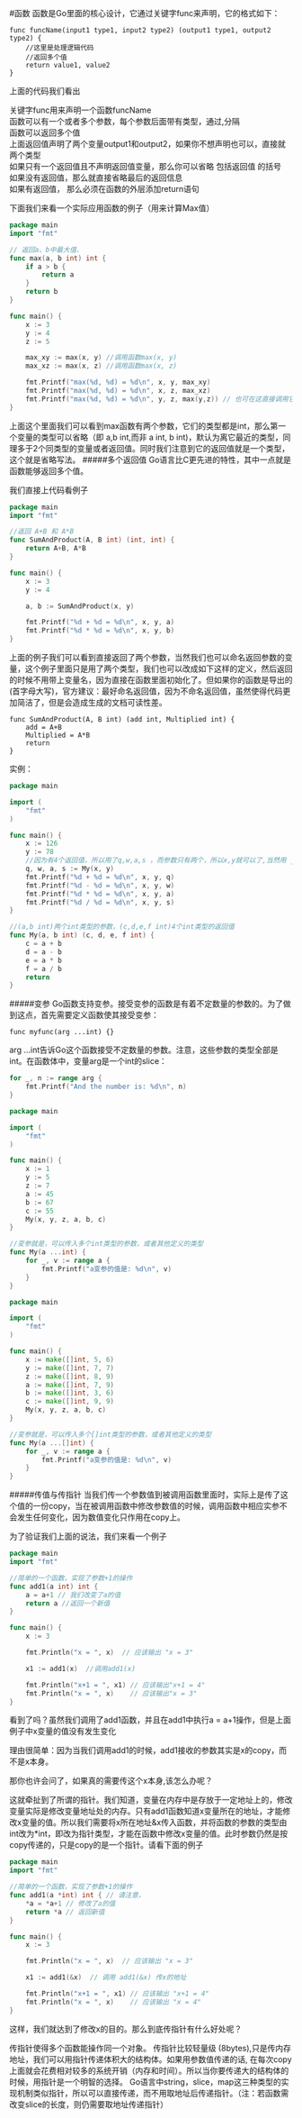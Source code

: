#函数
函数是Go里面的核心设计，它通过关键字func来声明，它的格式如下：
```text
func funcName(input1 type1, input2 type2) (output1 type1, output2 type2) {
    //这里是处理逻辑代码
    //返回多个值
    return value1, value2
}
```
上面的代码我们看出

关键字func用来声明一个函数funcName				
函数可以有一个或者多个参数，每个参数后面带有类型，通过,分隔				
函数可以返回多个值				
上面返回值声明了两个变量output1和output2，如果你不想声明也可以，直接就两个类型				
如果只有一个返回值且不声明返回值变量，那么你可以省略 包括返回值 的括号				
如果没有返回值，那么就直接省略最后的返回信息				
如果有返回值， 那么必须在函数的外层添加return语句				

下面我们来看一个实际应用函数的例子（用来计算Max值）
```go
package main
import "fmt"

// 返回a、b中最大值.
func max(a, b int) int {
    if a > b {
        return a
    }
    return b
}

func main() {
    x := 3
    y := 4
    z := 5

    max_xy := max(x, y) //调用函数max(x, y)
    max_xz := max(x, z) //调用函数max(x, z)

    fmt.Printf("max(%d, %d) = %d\n", x, y, max_xy)
    fmt.Printf("max(%d, %d) = %d\n", x, z, max_xz)
    fmt.Printf("max(%d, %d) = %d\n", y, z, max(y,z)) // 也可在这直接调用它
}
```
上面这个里面我们可以看到max函数有两个参数，它们的类型都是int，那么第一个变量的类型可以省略（即 a,b int,而非 a int, b int)，默认为离它最近的类型，同理多于2个同类型的变量或者返回值。同时我们注意到它的返回值就是一个类型，这个就是省略写法。
#####多个返回值
Go语言比C更先进的特性，其中一点就是函数能够返回多个值。

我们直接上代码看例子
```go
package main
import "fmt"

//返回 A+B 和 A*B
func SumAndProduct(A, B int) (int, int) {
    return A+B, A*B
}

func main() {
    x := 3
    y := 4

    a, b := SumAndProduct(x, y)

    fmt.Printf("%d + %d = %d\n", x, y, a)
    fmt.Printf("%d * %d = %d\n", x, y, b)
}
```
上面的例子我们可以看到直接返回了两个参数，当然我们也可以命名返回参数的变量，这个例子里面只是用了两个类型，我们也可以改成如下这样的定义，然后返回的时候不用带上变量名，因为直接在函数里面初始化了。但如果你的函数是导出的(首字母大写)，官方建议：最好命名返回值，因为不命名返回值，虽然使得代码更加简洁了，但是会造成生成的文档可读性差。
```text
func SumAndProduct(A, B int) (add int, Multiplied int) {
    add = A+B
    Multiplied = A*B
    return
}
```
实例：
```go
package main

import (
    "fmt"
)

func main() {
    x := 126
    y := 78
    //因为有4个返回值，所以用了q,w,a,s ，而参数只有两个，所以x,y就可以了,当然用 _ 符号可以丢弃一部分返回值
    q, w, a, s := My(x, y)
    fmt.Printf("%d + %d = %d\n", x, y, q)
    fmt.Printf("%d - %d = %d\n", x, y, w)
    fmt.Printf("%d * %d = %d\n", x, y, a)
    fmt.Printf("%d / %d = %d\n", x, y, s)
}

//(a,b int)两个int类型的参数，(c,d,e,f int)4个int类型的返回值
func My(a, b int) (c, d, e, f int) {
    c = a + b
    d = a - b
    e = a * b
    f = a / b
    return
}
```
#####变参
Go函数支持变参。接受变参的函数是有着不定数量的参数的。为了做到这点，首先需要定义函数使其接受变参：
```text
func myfunc(arg ...int) {}
```
arg ...int告诉Go这个函数接受不定数量的参数。注意，这些参数的类型全部是int。在函数体中，变量arg是一个int的slice：
```go
for _, n := range arg {
    fmt.Printf("And the number is: %d\n", n)
}
```
```go
package main

import (
    "fmt"
)

func main() {
    x := 1
    y := 5
    z := 7
    a := 45
    b := 67
    c := 55
    My(x, y, z, a, b, c)
}

//变参就是，可以传入多个int类型的参数，或者其他定义的类型
func My(a ...int) {
    for _, v := range a {
        fmt.Printf("a变参的值是: %d\n", v)
    }
}
```
```go
package main

import (
    "fmt"
)

func main() {
    x := make([]int, 5, 6)
    y := make([]int, 7, 7)
    z := make([]int, 8, 9)
    a := make([]int, 7, 9)
    b := make([]int, 3, 6)
    c := make([]int, 9, 9)
    My(x, y, z, a, b, c)
}

//变参就是，可以传入多个[]int类型的参数，或者其他定义的类型
func My(a ...[]int) {
    for _, v := range a {
        fmt.Printf("a变参的值是: %d\n", v)
    }
}
```
#####传值与传指针
当我们传一个参数值到被调用函数里面时，实际上是传了这个值的一份copy，当在被调用函数中修改参数值的时候，调用函数中相应实参不会发生任何变化，因为数值变化只作用在copy上。

为了验证我们上面的说法，我们来看一个例子
```go
package main
import "fmt"

//简单的一个函数，实现了参数+1的操作
func add1(a int) int {
    a = a+1 // 我们改变了a的值
    return a //返回一个新值
}

func main() {
    x := 3

    fmt.Println("x = ", x)  // 应该输出 "x = 3"

    x1 := add1(x)  //调用add1(x)

    fmt.Println("x+1 = ", x1) // 应该输出"x+1 = 4"
    fmt.Println("x = ", x)    // 应该输出"x = 3"
}
```
看到了吗？虽然我们调用了add1函数，并且在add1中执行a = a+1操作，但是上面例子中x变量的值没有发生变化

理由很简单：因为当我们调用add1的时候，add1接收的参数其实是x的copy，而不是x本身。

那你也许会问了，如果真的需要传这个x本身,该怎么办呢？

这就牵扯到了所谓的指针。我们知道，变量在内存中是存放于一定地址上的，修改变量实际是修改变量地址处的内存。只有add1函数知道x变量所在的地址，才能修改x变量的值。所以我们需要将x所在地址&x传入函数，并将函数的参数的类型由int改为*int，即改为指针类型，才能在函数中修改x变量的值。此时参数仍然是按copy传递的，只是copy的是一个指针。请看下面的例子
```go
package main
import "fmt"

//简单的一个函数，实现了参数+1的操作
func add1(a *int) int { // 请注意，
    *a = *a+1 // 修改了a的值
    return *a // 返回新值
}

func main() {
    x := 3

    fmt.Println("x = ", x)  // 应该输出 "x = 3"

    x1 := add1(&x)  // 调用 add1(&x) 传x的地址

    fmt.Println("x+1 = ", x1) // 应该输出 "x+1 = 4"
    fmt.Println("x = ", x)    // 应该输出 "x = 4"
}
```
这样，我们就达到了修改x的目的。那么到底传指针有什么好处呢？

传指针使得多个函数能操作同一个对象。
传指针比较轻量级 (8bytes),只是传内存地址，我们可以用指针传递体积大的结构体。如果用参数值传递的话, 在每次copy上面就会花费相对较多的系统开销（内存和时间）。所以当你要传递大的结构体的时候，用指针是一个明智的选择。
Go语言中string，slice，map这三种类型的实现机制类似指针，所以可以直接传递，而不用取地址后传递指针。（注：若函数需改变slice的长度，则仍需要取地址传递指针）
